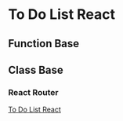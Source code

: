 
# To Do List React
## Function Base 
## Class Base

### React Router

[To Do List React](https://todo-listreact.netlify.com/)
